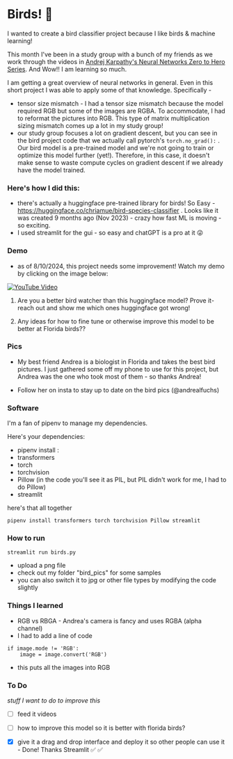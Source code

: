 # Birds! 🦩

I wanted to create a bird classifier project because I like birds & machine learning! 

This month I've been in a study group with a bunch of my friends as we work through the videos in [Andrej Karpathy's Neural Networks Zero to Hero Series](https://karpathy.ai/zero-to-hero.html). And Wow!! I am learning so much. 

I am getting a great overview of neural networks in general. Even in this short project I was able to apply some of that knowledge. Specifically - 
- tensor size mismatch - I had a tensor size mismatch because the model required RGB but some of the images are RGBA. To accommodate, I had to reformat the pictures into RGB. This type of matrix multiplication sizing mismatch comes up a lot in my study group! 
- our study group focuses a lot on gradient descent, but you can see in the bird project code that we actually call pytorch's `torch.no_grad():` . Our bird model is a pre-trained model and we're not going to train or optimize this model further (yet!). Therefore, in this case, it doesn't make sense to waste compute cycles on gradient descent if we already have the model trained. 

### Here's how I did this: 

- there's actually a huggingface pre-trained library for birds! So Easy - https://huggingface.co/chriamue/bird-species-classifier . Looks like it was created 9 months ago (Nov 2023) - crazy how fast ML is moving - so exciting. 
- I used streamlit for the gui - so easy and chatGPT is a pro at it 😜


### Demo

- as of 8/10/2024, this project needs some improvement! Watch my demo by clicking on the image below: 

[![YouTube Video](https://img.youtube.com/vi/cgtEztkR0NY/0.jpg)](https://youtu.be/cgtEztkR0NY)


1. Are you a better bird watcher than this huggingface model? Prove it- reach out and show me which ones huggingface got wrong! 

2. Any ideas for how to fine tune or otherwise improve this model to be better at Florida birds?? 


### Pics
- My best friend Andrea is a biologist in Florida and takes the best bird pictures. I just gathered some off my phone to use for this project, but Andrea was the one who took most of them - so thanks Andrea! 

- Follow her on insta to stay up to date on the bird pics (@andrealfuchs)



### Software 

I'm a fan of pipenv to manage my dependencies. 

Here's your dependencies: 

- pipenv install : 
- transformers
- torch
- torchvision
- Pillow (in the code you'll see it as PIL, but PIL didn't work for me, I had to do Pillow)
- streamlit

here's that all together
```
pipenv install transformers torch torchvision Pillow streamlit
```

### How to run 
`streamlit run birds.py`

- upload a png file 
- check out my folder "bird_pics" for some samples
- you can also switch it to jpg or other file types by modifying the code slightly 


### Things I learned
- RGB vs RBGA - Andrea's camera is fancy and uses RGBA (alpha channel)
- I had to add a line of code 
```
if image.mode != 'RGB':
    image = image.convert('RGB') 
```
- this puts all the images into RGB 

### To Do 
*stuff I want to do to improve this*
- [ ] feed it videos
- [ ] how to improve this model so it is better with florida birds? 
- [x] give it a drag and drop 
interface and deploy it so other people can use it   - Done! Thanks Streamlit ✅ ✅ 

